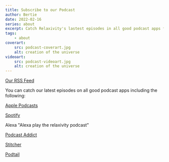 ```yaml
---
title: Subscribe to our Podcast
author: Bertie
date: 2022-02-16
series: about
excerpt: Catch Relaxivity's lastest episodes in all good podcast apps for free
tags: 
    - about
coverart:
    src: podcast-coverart.jpg
    alt: creation of the universe
videoart: 
    src: podcast-videoart.jpg
    alt: creation of the universe
---
```


[Our RSS Feed](https://relaxivity.app/posts/podfeed.rss)

You can catch our latest episodes on all good podcast apps including the following:

[Apple Podcasts](https://podcasts.apple.com/gb/podcast/relaxivity/id1587506734)

[Spotify](https://open.spotify.com/show/2OZvhma9tbxNh9a6zXVT7W?si=c57d6a9651fa4775)

Alexa "Alexa play the relaxivity podcast"

[Podcast Addict](https://podcastaddict.com/podcast/3644581)

[Stitcher](https://www.stitcher.com/show/relaxivity)

[Podtail](https://podtail.com/en/podcast/relaxivity/)



